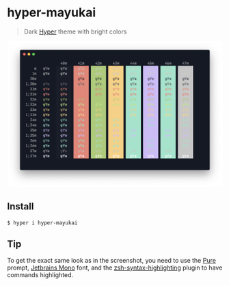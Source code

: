 # hyper-mayukai

> Dark [Hyper](https://hyper.is) theme with bright colors

![](screenshot.png)

## Install

```
$ hyper i hyper-mayukai
```

## Tip

To get the exact same look as in the screenshot, you need to use the [Pure](https://github.com/sindresorhus/pure) prompt, [Jetbrains Mono](https://www.jetbrains.com/lp/mono/) font, and the [zsh-syntax-highlighting](https://github.com/zsh-users/zsh-syntax-highlighting) plugin to have commands highlighted.
